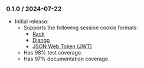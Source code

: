 ### 0.1.0 / 2024-07-22

* Initial release:
  * Supports the following session cookie formats:
    * [Rack][rack-session]
    * [Django]
    * [JSON Web Token (JWT)][JWT]
  * Has 98% test coverage.
  * Has 97% documentation coverage.

[rack-session]: https://github.com/rack/rack-session
[Django]: https://docs.djangoproject.com/en/4.1/topics/http/sessions/#using-cookie-based-sessions
[JWT]: https://jwt.io
